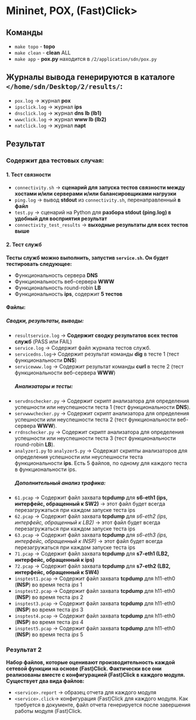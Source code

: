 
# Mininet, POX, (Fast)Click>

## Команды
- `make topo` - **topo**
- `make clean` - **clean** ALL
- `make app` - **pox.py** находится в `/2/application/sdn/pox.py`

## Журналы вывода генерируются в каталоге `</home/sdn/Desktop/2/results/`:
- `pox.log` -> журнал **pox**
- `ipsclick.log` -> журнал **ips**
- `dnsclick.log` -> журнал **dns lb (lb1)**
- `wwwclick.log` -> журнал **www lb (lb2)**
- `natclick.log` -> журнал **napt**

## Результат
### Содержит два тестовых случая:

#### 1. Тест связности
   - `connectivity.sh` -> **сценарий для запуска тестов связности между хостами и/или серверами и/или балансировщиками нагрузки**
   - `ping.log` -> вывод **stdout** из `connectivity.sh`, перенаправленный **в файл**
   - `test.py` -> сценарий на Python для **разбора stdout (ping.log) в удобный для восприятия результат**
   - `connectivity_test_results` -> **выходные результаты для всех тестов выше**

#### 2. Тест служб

**Тесты служб можно выполнить, запустив `service.sh`. 
Он будет тестировать следующее:**

   - Функциональность сервера **DNS**
   - Функциональность веб-сервера **WWW**
   - Функциональность round-robin **LB**
   - Функциональность **ips**, содержит **5 тестов**

#### Файлы:
   ##### Сводки, результаты, выводы:
- `resultservice.log` -> **Содержит сводку результатов всех тестов служб** (PASS или FAIL)
- `service.log` -> Содержит файл журнала тестов служб.
- `servicedns.log`-> Содержит результат команды **dig** в тесте 1 (тест функциональности **DNS**)
- `servicewww.log` -> Содержит результат команды **curl** в тесте 2 (тест функциональности веб-сервера **WWW**)
   ##### Анализаторы и тесты:
- `servdnschecker.py` -> Содержит скрипт анализатора для определения успешности или неуспешности теста 1 (тест функциональности **DNS**).
- `servwwwchecker.py` -> Содержит скрипт анализатора для определения успешности или неуспешности теста 2 (тест функциональности веб-сервера **WWW**).
- `rrdnschecker.py` -> Содержит скрипт анализатора для определения успешности или неуспешности теста 3 (тест функциональности round-robin **LB**).
- `analyzer1.py` to `analyzer5.py` -> Содержат скрипты анализаторов для определения успешности или неуспешности теста функциональности **ips**. Есть 5 файлов, по одному для каждого теста в функциональности ips.
   ##### Дополнительный анализ трафика:
- `61.pcap` -> Содержит файл захвата **tcpdump** для **s6-eth1 (ips, интерфейс, обращенный к SW2)** -> этот файл будет всегда перезагружаться при каждом запуске теста ips
- `62.pcap` -> Содержит файл захвата **tcpdump** для *s6-eth2 (ips, интерфейс, обращенный к LB2)* -> этот файл будет всегда перезагружаться при каждом запуске теста ips
- `63.pcap` -> Содержит файл захвата **tcpdump** для *s6-eth3 (ips, интерфейс, обращенный к INSP)* -> этот файл будет всегда перезагружаться при каждом запуске теста ips
- `71.pcap` -> Содержит файл захвата **tcpdump** для **s7-eth1 (LB2, интерфейс, обращенный к ips)**
- `72.pcap` -> Содержит файл захвата **tcpdump** для **s7-eth2 (LB2, интерфейс, обращенный к SW4)**
- `insptest1.pcap` -> Содержит файл захвата **tcpdump** для h11-eth0 (**INSP**) во время теста *ips* 1
- `insptest2.pcap` -> Содержит файл захвата **tcpdump** для h11-eth0 (**INSP**) во время теста *ips* 2
- `insptest3.pcap` -> Содержит файл захвата **tcpdump** для h11-eth0 (**INSP**) во время теста *ips* 3
- `insptest4.pcap` -> Содержит файл захвата **tcpdump** для h11-eth0 (**INSP**) во время теста *ips* 4
- `insptest5.pcap` -> Содержит файл захвата **tcpdump** для h11-eth0 (**INSP**) во время теста *ips* 5

### Результат 2

**Набор файлов, которые оценивают производительность каждой сетевой функции на основе (Fast)Click. 
Фактически все они реализованы вместе с конфигурацией (Fast)Click в каждого модуля. 
Существует два вида файлов:**

- `<service>.report` -> образец отчета для каждого модуля
- `<service>.click`-> конфигурация (Fast)Click для каждого модуля. Как требуется в документе, файл отчета генерируется после завершения работы модуля (Fast)Click.
